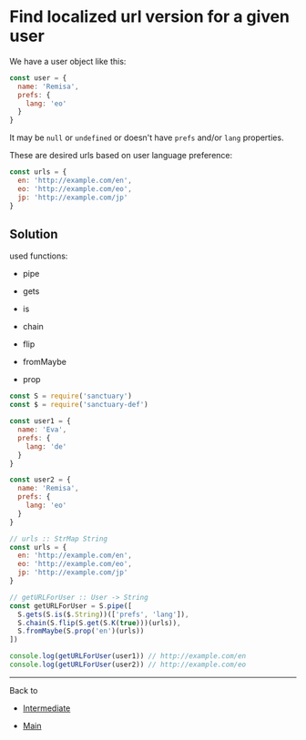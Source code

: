 # Find localized url version for a given user

We have a user object like this:

```js
const user = {
  name: 'Remisa',
  prefs: {
    lang: 'eo'
  }
}
```

It may be `null` or `undefined` or doesn't have `prefs` and/or `lang` properties.

These are desired urls based on user language preference:

```js
const urls = {
  en: 'http://example.com/en',
  eo: 'http://example.com/eo',
  jp: 'http://example.com/jp'
}
```

## Solution

used functions:

- pipe

- gets

- is

- chain

- flip

- fromMaybe

- prop

```js
const S = require('sanctuary')
const $ = require('sanctuary-def')

const user1 = {
  name: 'Eva',
  prefs: {
    lang: 'de'
  }
}

const user2 = {
  name: 'Remisa',
  prefs: {
    lang: 'eo'
  }
}

// urls :: StrMap String
const urls = {
  en: 'http://example.com/en',
  eo: 'http://example.com/eo',
  jp: 'http://example.com/jp'
}

// getURLForUser :: User -> String
const getURLForUser = S.pipe([
  S.gets(S.is($.String))(['prefs', 'lang']),
  S.chain(S.flip(S.get(S.K(true)))(urls)),
  S.fromMaybe(S.prop('en')(urls))
])

console.log(getURLForUser(user1)) // http://example.com/en
console.log(getURLForUser(user2)) // http://example.com/eo
```

----------

Back to

- [Intermediate](README.md)

- [Main](../README.md)